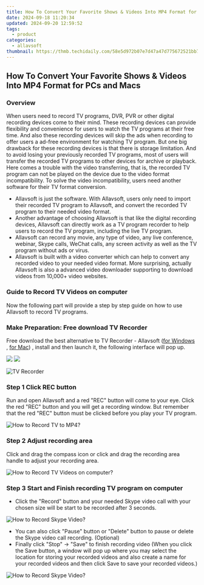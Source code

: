 ```yaml
---
title: How To Convert Your Favorite Shows & Videos Into MP4 Format for PCs and Macs
date: 2024-09-18 11:20:34
updated: 2024-09-20 12:59:52
tags:
  - product
categories:
  - allavsoft
thumbnail: https://thmb.techidaily.com/58e5d972b07e7d47a47d775672521bb7b4d26dbdad2027a1e368bc81a0dd6f11.jpg
---
```


## How To Convert Your Favorite Shows & Videos Into MP4 Format for PCs and Macs

### Overview

When users need to record TV programs, DVR, PVR or other digital recording devices come to their mind. These recording devices can provide flexibility and convenience for users to watch the TV programs at their free time. And also these recording devices will skip the ads when recording to offer users a ad-free environment for watching TV program. But one big drawback for these recording devices is that there is storage limitation. And to avoid losing your previously recorded TV programs, most of users will transfer the recorded TV programs to other devices for archive or playback. Here comes a trouble with the video transferring, that is, the recorded TV program can not be played on the device due to the video format incompatibility. To solve the video incompatibility, users need another software for their TV format conversion.

* Allavsoft is just the software. With Allavsoft, users only need to import their recorded TV program to Allavsoft, and convert the recorded TV program to their needed video format.
* Another advantage of choosing Allavsoft is that like the digital recording devices, Allavsoft can directly work as a TV program recorder to help users to record the TV program, including the live TV program.
* Allavsoft can record any movie, any type of video, any live conference, webinar, Skype calls, WeChat calls, any screen activity as well as the TV program without ads or virus.
* Allavsoft is built with a video converter which can help to convert any recorded video to your needed video format. More surprising, actually Allavsoft is also a advanced video downloader supporting to download videos from 10,000+ video websites.

### Guide to Record TV Videos on computer

Now the following part will provide a step by step guide on how to use Allavsoft to record TV programs.

### Make Preparation: Free download TV Recorder

Free download the best alternative to TV Recorder - Allavsoft ([for Windows](https://tools.techidaily.com/allavsoft/products/) , [for Mac](https://tools.techidaily.com/allavsoft/products/)) , install and then launch it, the following interface will pop up.

[![](https://www.allavsoft.com/how-to/../images/how-to/free-download-win.jpg)](https://tools.techidaily.com/allavsoft/products/) [![](https://www.allavsoft.com/how-to/../images/how-to/free-download-mac.jpg)](https://tools.techidaily.com/allavsoft/products/)

![TV Recorder](https://www.allavsoft.com/how-to/../images/allavsoft/screen-shot-600.jpg)

### Step 1 Click REC button

Run and open Allavsoft and a red "REC" button will come to your eye. Click the red "REC" button and you will get a recording window. But remember that the red "REC" button must be clicked before you play your TV program.

![How to Record TV to MP4?](https://www.allavsoft.com/how-to/../images/how-to/record-skype-video-calls/click-rec-to-record-videos.jpg)

### Step 2 Adjust recording area

Click and drag the compass icon or click and drag the recording area handle to adjust your recording area.

![How to Record TV Videos on computer?](https://www.allavsoft.com/how-to/../images/how-to/record-skype-video-calls/move-adjust-the-recording-frame.jpg)

### Step 3 Start and Finish recording TV program on computer

* Click the "Record" button and your needed Skype video call with your chosen size will be start to be recorded after 3 seconds.

![How to Record Skype Video?](https://www.allavsoft.com/how-to/../images/how-to/record-skype-video-calls/click-REC.jpg)

* You can also click "Pause" button or "Delete" button to pause or delete the Skype video call recording. (Optional)
* Finally click "Stop" -> "Save" to finish recording video (When you click the Save button, a window will pop up where you may select the location for storing your recorded videos and also create a name for your recorded videos and then click Save to save your recorded videos.)

![How to Record Skype Video?](https://www.allavsoft.com/how-to/../images/how-to/record-skype-video-calls/click-stop-save-to-finish-recording.jpg)

<ins class="adsbygoogle"
     style="display:block"
     data-ad-format="autorelaxed"
     data-ad-client="ca-pub-7571918770474297"
     data-ad-slot="1223367746"></ins>



<ins class="adsbygoogle"
     style="display:block"
     data-ad-client="ca-pub-7571918770474297"
     data-ad-slot="8358498916"
     data-ad-format="auto"
     data-full-width-responsive="true"></ins>

